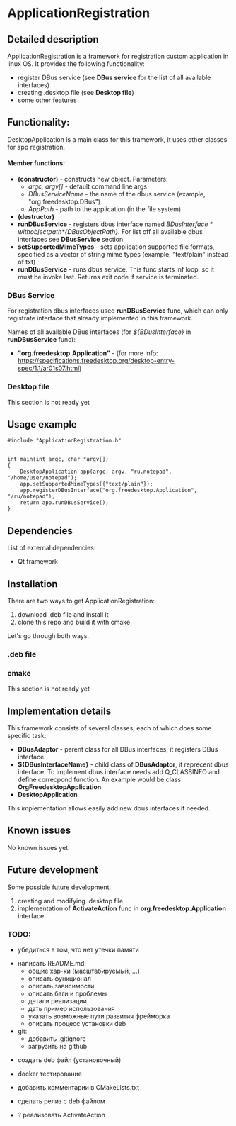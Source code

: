 # ApplicationRegistration

## Detailed description
ApplicationRegistration is a framework for registration custom 
application in linux OS. It provides the following functionality:
- register DBus service (see **DBus service** for the list of 
all available interfaces)
- creating .desktop file (see  **Desktop file**)
- some other features


## Functionality:

DesktopApplication is a main class for this framework, it uses other 
classes for app registration.
#### Member functions:
- **(constructor)** - constructs new object. Parameters:
    - *argc, argv[]* - default command line args
    - *DBusServiceName* - the name of the dbus service (example, "org.freedesktop.DBus")
    - *AppPath* - path to the application (in the file system)
- **(destructor)**
- **runDBusService** - registers dbus interface named *${BDusInterface}* 
with object path *${DBusObjectPath}*. For list off all available 
dbus interfaces see **DBusService** section.
- **setSupportedMimeTypes** - sets application supported file
formats, specified as a vector of string mime types (example,
"text/plain" instead of txt)
- **runDBusService** - runs dbus service. This func starts inf
loop, so it must be invoke last. Returns exit code if service is
terminated.
### DBus Service
For registration dbus interfaces used **runDBusService** func, which
can only registrate interface that already implemented in this
framework. 

Names of all available DBus interfaces (for *${BDusInterface}* in **runDBusService** func):
- **"org.freedesktop.Application"** - (for more info: https://specifications.freedesktop.org/desktop-entry-spec/1.1/ar01s07.html)

### Desktop file
This section is not ready yet

## Usage example
```
#include "ApplicationRegistration.h"


int main(int argc, char *argv[])
{
    DesktopApplication app(argc, argv, "ru.notepad", "/home/user/notepad");
    app.setSupportedMimeTypes({"text/plain"});
    app.registerDBusInterface("org.freedesktop.Application", "/ru/notepad");
    return app.runDBusService();
}
```

## Dependencies
List of external dependencies:
- Qt framework

## Installation
There are two ways to get ApplicationRegistration: 
1. download .deb file and install it
1. clone this repo and build it with cmake

Let's go through both ways.
### .deb file
### cmake 
This section is not ready yet

## Implementation details
This framework consists of several classes, each of which does
some specific task:
- **DBusAdaptor** - parent class for all DBus interfaces,
it registers DBus interface. 
- **${DBusInterfaceName}** - child class of **DBusAdaptor**, it 
reprecent dbus interface. To implement dbus interface needs
add Q_CLASSINFO and define correcpond function. An example would
be class **OrgFreedesktopApplication**.
- **DesktopApplication**

This implementation allows easily add new dbus interfaces if needed.


## Known issues
No known issues yet.

## Future development
Some possible future development:
1. creating and modifying .desktop file
1. implementation of **ActivateAction** func in 
**org.freedesktop.Application** interface



### TODO:
+ убедиться в том, что нет утечки памяти
- написать README.md:
    + общие хар-ки (масштабируемый, ...)
    + описать функционал
    + описать зависимости
    + описать баги и проблемы
    + детали реализации
    + дать пример использования
    + указать возможные пути развития фрейморка
    - описать процесс установки deb
- git:
    + добавить .gitignore
    - загрузить на github
+ создать deb файл (установочный)
- docker тестирование
+ добавить комментарии в CMakeLists.txt
- сделать релиз с deb файлом

- ? реализовать ActivateAction
